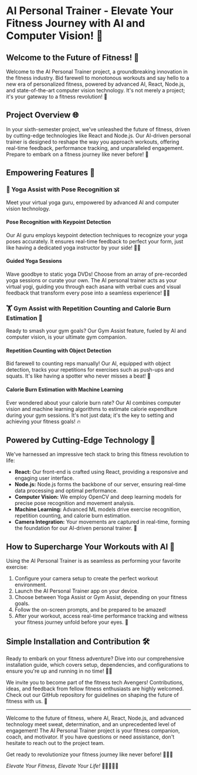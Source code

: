 # AI Personal Trainer - Elevate Your Fitness Journey with AI and Computer Vision! 🚀

## Welcome to the Future of Fitness! 🌟

Welcome to the AI Personal Trainer project, a groundbreaking innovation in the fitness industry. Bid farewell to monotonous workouts and say hello to a new era of personalized fitness, powered by advanced AI, React, Node.js, and state-of-the-art computer vision technology. It's not merely a project; it's your gateway to a fitness revolution! 🌟

## Project Overview 🌐

In your sixth-semester project, we've unleashed the future of fitness, driven by cutting-edge technologies like React and Node.js. Our AI-driven personal trainer is designed to reshape the way you approach workouts, offering real-time feedback, performance tracking, and unparalleled engagement. Prepare to embark on a fitness journey like never before! 💪

## Empowering Features 💪

### 🧘 Yoga Assist with Pose Recognition 🕉️

Meet your virtual yoga guru, empowered by advanced AI and computer vision technology.

#### Pose Recognition with Keypoint Detection

Our AI guru employs keypoint detection techniques to recognize your yoga poses accurately. It ensures real-time feedback to perfect your form, just like having a dedicated yoga instructor by your side! 🧘‍♀️

#### Guided Yoga Sessions

Wave goodbye to static yoga DVDs! Choose from an array of pre-recorded yoga sessions or curate your own. The AI personal trainer acts as your virtual yogi, guiding you through each asana with verbal cues and visual feedback that transform every pose into a seamless experience! 🧘‍♂️

### 🏋️ Gym Assist with Repetition Counting and Calorie Burn Estimation 🏅

Ready to smash your gym goals? Our Gym Assist feature, fueled by AI and computer vision, is your ultimate gym companion.

#### Repetition Counting with Object Detection

Bid farewell to counting reps manually! Our AI, equipped with object detection, tracks your repetitions for exercises such as push-ups and squats. It's like having a spotter who never misses a beat! 💪

#### Calorie Burn Estimation with Machine Learning

Ever wondered about your calorie burn rate? Our AI combines computer vision and machine learning algorithms to estimate calorie expenditure during your gym sessions. It's not just data; it's the key to setting and achieving your fitness goals! 🔥

## Powered by Cutting-Edge Technology 🧬

We've harnessed an impressive tech stack to bring this fitness revolution to life:

- **React:** Our front-end is crafted using React, providing a responsive and engaging user interface.
- **Node.js:** Node.js forms the backbone of our server, ensuring real-time data processing and optimal performance.
- **Computer Vision:** We employ OpenCV and deep learning models for precise pose recognition and movement analysis.
- **Machine Learning:** Advanced ML models drive exercise recognition, repetition counting, and calorie burn estimation.
- **Camera Integration:** Your movements are captured in real-time, forming the foundation for our AI-driven personal trainer. 📸

## How to Supercharge Your Workouts with AI 📸

Using the AI Personal Trainer is as seamless as performing your favorite exercise:

1. Configure your camera setup to create the perfect workout environment.
2. Launch the AI Personal Trainer app on your device.
3. Choose between Yoga Assist or Gym Assist, depending on your fitness goals.
4. Follow the on-screen prompts, and be prepared to be amazed!
5. After your workout, access real-time performance tracking and witness your fitness journey unfold before your eyes. 🌟

## Simple Installation and Contribution 🛠️

Ready to embark on your fitness adventure? Dive into our comprehensive installation guide, which covers setup, dependencies, and configurations to ensure you're up and running in no time! 🏋️‍♀️

We invite you to become part of the fitness tech Avengers! Contributions, ideas, and feedback from fellow fitness enthusiasts are highly welcomed. Check out our GitHub repository for guidelines on shaping the future of fitness with us. 🚀

---

Welcome to the future of fitness, where AI, React, Node.js, and advanced technology meet sweat, determination, and an unprecedented level of engagement! The AI Personal Trainer project is your fitness companion, coach, and motivator. If you have questions or need assistance, don't hesitate to reach out to the project team.

Get ready to revolutionize your fitness journey like never before! 💪🌟🔥


*Elevate Your Fitness, Elevate Your Life!* 🏋️‍♂️🧘‍♀️🚀
